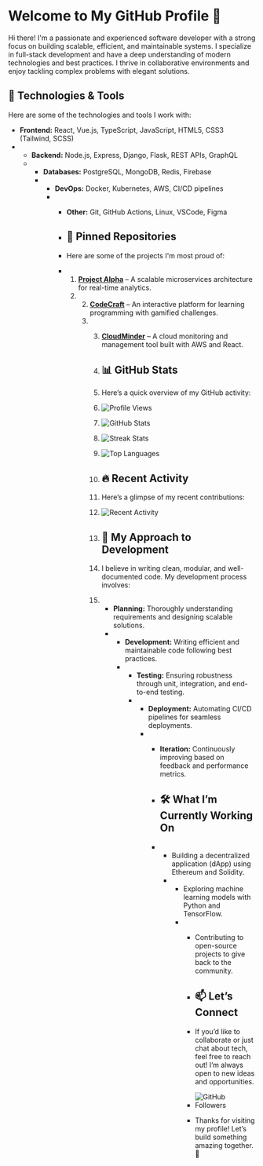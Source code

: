 # Welcome to My GitHub Profile 👋

Hi there! I'm a passionate and experienced software developer with a strong focus on building scalable, efficient, and maintainable systems. I specialize in full-stack development and have a deep understanding of modern technologies and best practices. I thrive in collaborative environments and enjoy tackling complex problems with elegant solutions.

## 🔧 Technologies & Tools

Here are some of the technologies and tools I work with:

- **Frontend:** React, Vue.js, TypeScript, JavaScript, HTML5, CSS3 (Tailwind, SCSS)
- - **Backend:** Node.js, Express, Django, Flask, REST APIs, GraphQL
  - - **Databases:** PostgreSQL, MongoDB, Redis, Firebase
    - - **DevOps:** Docker, Kubernetes, AWS, CI/CD pipelines
      - - **Other:** Git, GitHub Actions, Linux, VSCode, Figma
       
        - ## 🚀 Pinned Repositories
       
        - Here are some of the projects I'm most proud of:
       
        - 1. **[Project Alpha](https://github.com/Barrington872Jeffery/ProjectAlpha)** – A scalable microservices architecture for real-time analytics.
          2. 2. **[CodeCraft](https://github.com/Barrington872Jeffery/CodeCraft)** – An interactive platform for learning programming with gamified challenges.
             3. 3. **[CloudMinder](https://github.com/Barrington872Jeffery/CloudMinder)** – A cloud monitoring and management tool built with AWS and React.
               
                4. ## 📊 GitHub Stats
               
                5. Here’s a quick overview of my GitHub activity:
               
                6. ![Profile Views](https://komarev.com/ghpvc/?username=Barrington872Jeffery&color=blue&style=flat-square)
                7. ![GitHub Stats](https://github-readme-stats.vercel.app/api?username=Barrington872Jeffery&show_icons=true&theme=radical)
                8. ![Streak Stats](https://streak-stats.demolab.com/?user=Barrington872Jeffery&theme=dark)
                9. ![Top Languages](https://github-readme-stats.vercel.app/api/top-langs/?username=Barrington872Jeffery&layout=compact&theme=radical)
               
                10. ## 🔥 Recent Activity
               
                11. Here’s a glimpse of my recent contributions:
               
                12. ![Recent Activity](https://github-readme-activity-graph.vercel.app/graph?username=Barrington872Jeffery&theme=react-dark&hide_border=true&area=true)
               
                13. ## 🌟 My Approach to Development
               
                14. I believe in writing clean, modular, and well-documented code. My development process involves:
               
                15. - **Planning:** Thoroughly understanding requirements and designing scalable solutions.
                    - - **Development:** Writing efficient and maintainable code following best practices.
                      - - **Testing:** Ensuring robustness through unit, integration, and end-to-end testing.
                        - - **Deployment:** Automating CI/CD pipelines for seamless deployments.
                          - - **Iteration:** Continuously improving based on feedback and performance metrics.
                           
                            - ## 🛠️ What I’m Currently Working On
                           
                            - - Building a decentralized application (dApp) using Ethereum and Solidity.
                              - - Exploring machine learning models with Python and TensorFlow.
                                - - Contributing to open-source projects to give back to the community.
                                 
                                  - ## 📫 Let’s Connect
                                 
                                  - If you’d like to collaborate or just chat about tech, feel free to reach out! I’m always open to new ideas and opportunities.
                                 
                                  - ![GitHub Followers](https://img.shields.io/github/followers/Barrington872Jeffery?label=Follow%20Me&style=social)
                                 
                                  - Thanks for visiting my profile! Let’s build something amazing together. 🚀
